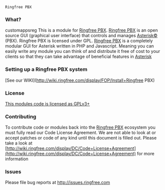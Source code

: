 ```
Ringfree PBX
```
### What?
customappsreg
This is a module for [Ringfree PBX](http://www.ringfree.com/ "Ringfree.com"). [Ringfree PBX](http://www.ringfree.com/ "Ringfree.com") is an open source GUI (graphical user interface) that controls and manages [Asterisk©](http://www.asterisk.org/ "Asterisk Home Page") (PBX). Ringfree PBX is licensed under GPL.
[Ringfree PBX](http://www.ringfree.com/ "Ringfree.com") is a completely modular GUI for Asterisk written in PHP and Javascript. Meaning you can easily write any module you can think of and distribute it free of cost to your clients so that they can take advantage of beneficial features in [Asterisk](http://www.asterisk.org/ "Asterisk Home Page")

### Setting up a Ringfree PBX system
[See our WIKI](http://wiki.ringfree.com/display/FOP/Install+Ringfree PBX)
### License
[This modules code is licensed as GPLv3+](http://www.gnu.org/licenses/gpl-3.0.txt)
### Contributing
To contribute code or modules back into the [Ringfree PBX](http://www.ringfree.com/ "Ringfree.com") ecosystem you must fully read our Code License Agreement. We are not able to look at or accept patches or code of any kind until this document is filled out. Please take a look at [http://wiki.ringfree.com/display/DC/Code+License+Agreement](http://wiki.ringfree.com/display/DC/Code+License+Agreement) for more information
### Issues
Please file bug reports at http://issues.ringfree.com
